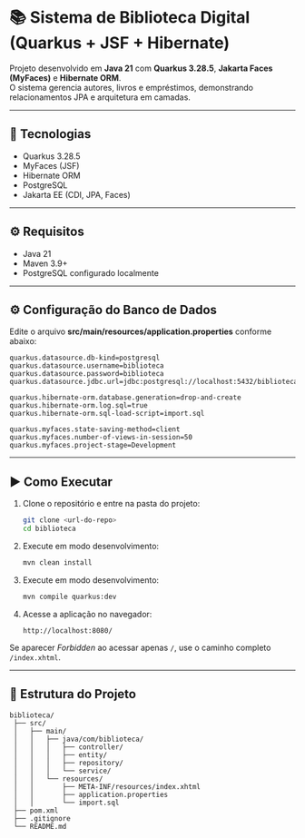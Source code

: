 # 📚 Sistema de Biblioteca Digital (Quarkus + JSF + Hibernate)

Projeto desenvolvido em **Java 21** com **Quarkus 3.28.5**, **Jakarta Faces (MyFaces)** e **Hibernate ORM**.  
O sistema gerencia autores, livros e empréstimos, demonstrando relacionamentos JPA e arquitetura em camadas.

---

## 🚀 Tecnologias
- Quarkus 3.28.5  
- MyFaces (JSF)  
- Hibernate ORM  
- PostgreSQL  
- Jakarta EE (CDI, JPA, Faces)

---

## ⚙️ Requisitos
- Java 21  
- Maven 3.9+  
- PostgreSQL configurado localmente  

---

## ⚙️ Configuração do Banco de Dados

Edite o arquivo **src/main/resources/application.properties** conforme abaixo:

```
quarkus.datasource.db-kind=postgresql
quarkus.datasource.username=biblioteca
quarkus.datasource.password=biblioteca
quarkus.datasource.jdbc.url=jdbc:postgresql://localhost:5432/biblioteca

quarkus.hibernate-orm.database.generation=drop-and-create
quarkus.hibernate-orm.log.sql=true
quarkus.hibernate-orm.sql-load-script=import.sql

quarkus.myfaces.state-saving-method=client
quarkus.myfaces.number-of-views-in-session=50
quarkus.myfaces.project-stage=Development
```

---

## ▶️ Como Executar

1. Clone o repositório e entre na pasta do projeto:  
   ```bash
   git clone <url-do-repo>
   cd biblioteca
   ```

2. Execute em modo desenvolvimento:  
   ```bash
   mvn clean install
   ```

3. Execute em modo desenvolvimento:  
   ```bash  
   mvn compile quarkus:dev
   ```

4. Acesse a aplicação no navegador:  
   ```
   http://localhost:8080/
   ```

Se aparecer *Forbidden* ao acessar apenas `/`, use o caminho completo `/index.xhtml`.

---

## 🧩 Estrutura do Projeto

```
biblioteca/
 ├── src/
 │   ├── main/
 │   │   ├── java/com/biblioteca/
 │   │   │   ├── controller/
 │   │   │   ├── entity/
 │   │   │   ├── repository/
 │   │   │   └── service/
 │   │   └── resources/
 │   │       ├── META-INF/resources/index.xhtml
 │   │       ├── application.properties
 │   │       └── import.sql
 ├── pom.xml
 ├── .gitignore
 └── README.md
```